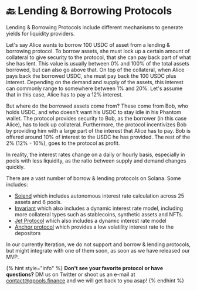 # 🔙 Lending & Borrowing Protocols

Lending & Borrowing Protocols include different mechanisms to generate yields for liquidity providers. &#x20;

Let's say Alice wants to borrow 100 USDC of asset from a lending & borrowing protocol. To borrow assets, she must lock up a certain amount of collateral to give security to the protocol, that she can pay back part of what she has lent. This value is usually between 0% and 100% of the total assets borrowed, but can also go above that. On top of the collateral, when Alice pays back the borrowed USDC, she must pay back the 100 USDC plus interest. Depending on the demand and supply of the assets, this interest can commonly range to somewhere between 1% and 20%. Let's assume that in this case, Alice has to pay a 12% interest.

But where do the borrowed assets come from? These come from Bob, who holds USDC, and who doesn't want his USDC to stay idle in his Phantom wallet. The protocol provides security to Bob, as the borrower (in this case Alice), has to lock up collateral. Furthermore, the protocol incentivizes Bob by providing him with a large part of the interest that Alice has to pay. Bob is offered around 10% of interest to the USDC he has provided. The rest of the 2% (12% - 10%), goes to the protocol as profit.

In reality, the interest rates change on a daily or hourly basis, especially in pools with less liquidity, as the ratio between supply and demand changes quickly.&#x20;

There are a vast number of borrow & lending protocols on Solana. Some includes:

* [Solend](https://solend.fi) which includes autonomous interest rate calculation across 25 assets and 6 pools.
* [Invariant](https://projectlarix.com) which also includes a dynamic interest rate model, including more collateral types such as stablecoins, synthetic assets and NFTs.
* [Jet Protocol](https://www.jetprotocol.io) which also includes a dynamic interest rate model
* &#x20;[Anchor protocol](https://www.anchorprotocol.com) which provides a low volatility interest rate to the depositors

In our currently Iteration, we do not support and borrow & lending protocols, but might integrate with one of them soon, as soon as we have released our MVP.&#x20;

{% hint style="info" %}
**Don't see your favorite protocol or have questions?** DM us on Twitter or shoot us an e-mail at contact@qpools.finance and we will get back to you asap!
{% endhint %}
